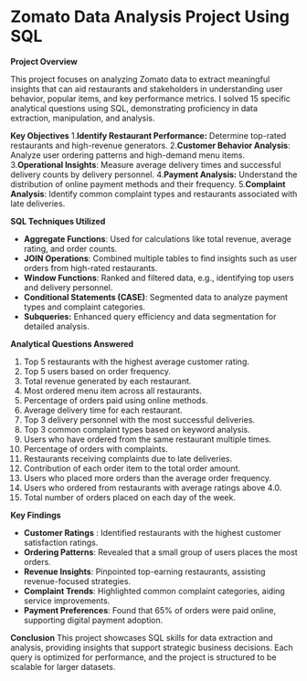 # **Zomato Data Analysis Project Using SQL**


**Project Overview**

This project focuses on analyzing Zomato data to extract meaningful insights that can aid restaurants
and stakeholders in understanding user behavior, popular items, and key performance metrics. 
I solved 15 specific analytical questions using SQL, demonstrating proficiency in data extraction, manipulation, and analysis.

**Key Objectives**
1.**Identify Restaurant Performance:** Determine top-rated restaurants and high-revenue generators.
2.**Customer Behavior Analysis**: Analyze user ordering patterns and high-demand menu items.
3.**Operational Insights**: Measure average delivery times and successful delivery counts by delivery personnel.
4.**Payment Analysis:** Understand the distribution of online payment methods and their frequency.
5.**Complaint Analysis**: Identify common complaint types and restaurants associated with late deliveries.

**SQL Techniques Utilized**
* **Aggregate Functions**: Used for calculations like total revenue, average rating, and order counts.
* **JOIN Operations**: Combined multiple tables to find insights such as user orders from high-rated restaurants.
* **Window Functions**: Ranked and filtered data, e.g., identifying top users and delivery personnel.
* **Conditional Statements (CASE)**: Segmented data to analyze payment types and complaint categories.
* **Subqueries:** Enhanced query efficiency and data segmentation for detailed analysis.
  
**Analytical Questions Answered**
1. Top 5 restaurants with the highest average customer rating.
2. Top 5 users based on order frequency.
3. Total revenue generated by each restaurant.
4. Most ordered menu item across all restaurants.
5. Percentage of orders paid using online methods.
6. Average delivery time for each restaurant.
7. Top 3 delivery personnel with the most successful deliveries.
8. Top 3 common complaint types based on keyword analysis.
9. Users who have ordered from the same restaurant multiple times.
10. Percentage of orders with complaints.
11. Restaurants receiving complaints due to late deliveries.
12. Contribution of each order item to the total order amount.
13. Users who placed more orders than the average order frequency.
14. Users who ordered from restaurants with average ratings above 4.0.
15. Total number of orders placed on each day of the week.
    
**Key Findings**
* **Customer Ratings** : Identified restaurants with the highest customer satisfaction ratings.
* **Ordering Patterns**: Revealed that a small group of users places the most orders.
* **Revenue Insights**: Pinpointed top-earning restaurants, assisting revenue-focused strategies.
* **Complaint Trends**: Highlighted common complaint categories, aiding service improvements.
* **Payment Preferences**: Found that 65% of orders were paid online, supporting digital payment adoption.
  
**Conclusion**
This project showcases SQL skills for data extraction and analysis, providing insights that support strategic business decisions. Each query is optimized for performance, and the project is structured to be scalable for larger datasets.
